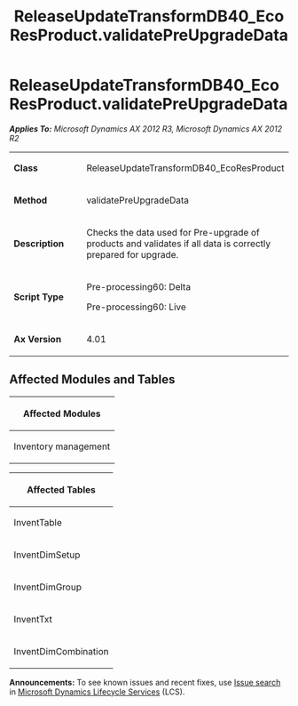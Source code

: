 ﻿---
title: ReleaseUpdateTransformDB40_EcoResProduct.validatePreUpgradeData
TOCTitle: ReleaseUpdateTransformDB40_EcoResProduct.validatePreUpgradeData
ms:assetid: 0ced8e43-8f16-0d9a-8376-63184a487d70
ms:mtpsurl: https://msdn.microsoft.com/en-us/library/JJ735695(v=AX.60)
ms:contentKeyID: 49706602
ms.date: 05/18/2015
mtps_version: v=AX.60
---

# ReleaseUpdateTransformDB40\_EcoResProduct.validatePreUpgradeData 


_**Applies To:** Microsoft Dynamics AX 2012 R3, Microsoft Dynamics AX 2012 R2_

<table>
<colgroup>
<col style="width: 50%" />
<col style="width: 50%" />
</colgroup>
<tbody>
<tr class="odd">
<td><p><strong>Class</strong></p></td>
<td><p>ReleaseUpdateTransformDB40_EcoResProduct</p></td>
</tr>
<tr class="even">
<td><p><strong>Method</strong></p></td>
<td><p>validatePreUpgradeData</p></td>
</tr>
<tr class="odd">
<td><p><strong>Description</strong></p></td>
<td><p>Checks the data used for Pre-upgrade of products and validates if all data is correctly prepared for upgrade.</p></td>
</tr>
<tr class="even">
<td><p><strong>Script Type</strong></p></td>
<td><p>Pre-processing60: Delta</p>
<p>Pre-processing60: Live</p></td>
</tr>
<tr class="odd">
<td><p><strong>Ax Version</strong></p></td>
<td><p>4.01</p></td>
</tr>
</tbody>
</table>


## Affected Modules and Tables

<table>
<colgroup>
<col style="width: 100%" />
</colgroup>
<thead>
<tr class="header">
<th><p>Affected Modules</p></th>
</tr>
</thead>
<tbody>
<tr class="odd">
<td><p>Inventory management</p></td>
</tr>
</tbody>
</table>


<table>
<colgroup>
<col style="width: 100%" />
</colgroup>
<thead>
<tr class="header">
<th><p>Affected Tables</p></th>
</tr>
</thead>
<tbody>
<tr class="odd">
<td><p>InventTable</p></td>
</tr>
<tr class="even">
<td><p>InventDimSetup</p></td>
</tr>
<tr class="odd">
<td><p>InventDimGroup</p></td>
</tr>
<tr class="even">
<td><p>InventTxt</p></td>
</tr>
<tr class="odd">
<td><p>InventDimCombination</p></td>
</tr>
</tbody>
</table>

  
**Announcements:** To see known issues and recent fixes, use [Issue search](http://go.microsoft.com/fwlink/?linkid=389258) in [Microsoft Dynamics Lifecycle Services](http://go.microsoft.com/fwlink/?linkid=306505) (LCS).

